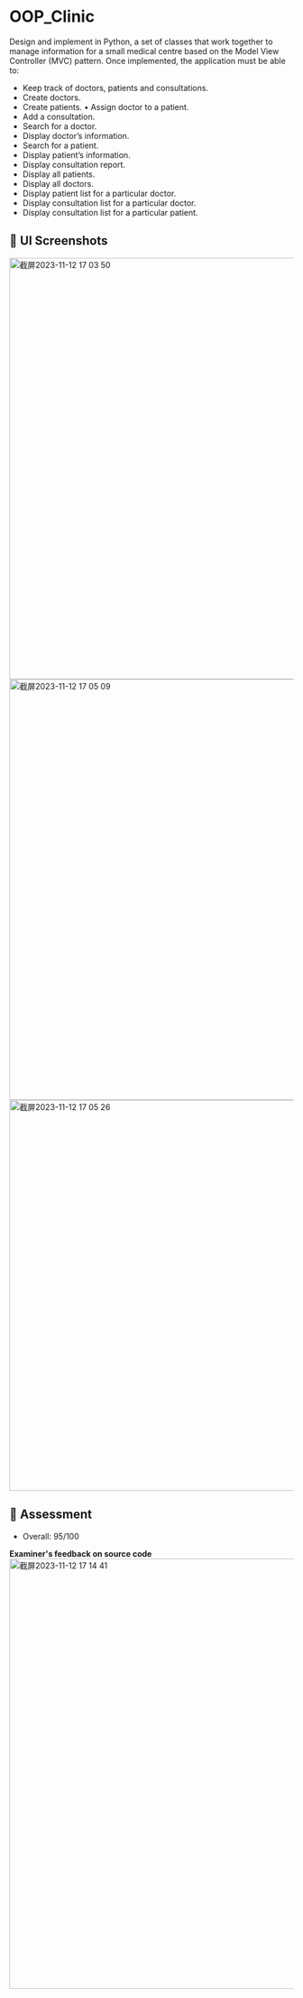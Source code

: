 # OOP_Clinic

Design and implement in Python, a set of classes that work together to manage information for a small medical centre based on the Model View Controller (MVC) pattern. Once implemented, the application must be able to:

- Keep track of doctors, patients and consultations.
- Create doctors.
- Create patients. • Assign doctor to a patient.
- Add a consultation.
- Search for a doctor.
- Display doctor’s information.
- Search for a patient.
- Display patient’s information.
- Display consultation report.
- Display all patients.
- Display all doctors.
- Display patient list for a particular doctor.
- Display consultation list for a particular doctor.
- Display consultation list for a particular patient.

## :herb: UI Screenshots 
<img width="747" alt="截屏2023-11-12 17 03 50" src="https://github.com/shulinzhaozhao/OOP_Clinic/assets/125878823/440d3e07-7e03-4192-911c-2aaf6d9b47c0">
<img width="746" alt="截屏2023-11-12 17 05 09" src="https://github.com/shulinzhaozhao/OOP_Clinic/assets/125878823/0ccc135d-eb0f-4e96-8f70-134c74af750e">
<img width="693" alt="截屏2023-11-12 17 05 26" src="https://github.com/shulinzhaozhao/OOP_Clinic/assets/125878823/b14a1e8a-c6d1-4851-b5b9-e3b88ceae39d">


## :love_letter: Assessment 
- Overall: 95/100


**Examiner's feedback on source code**
<img width="763" alt="截屏2023-11-12 17 14 41" src="https://github.com/shulinzhaozhao/OOP_Clinic/assets/125878823/8e0e9704-57da-43e2-99f0-d54c58efbaf2">


